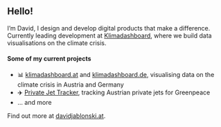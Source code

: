 ## Hello!

I’m David, I design and develop digital products that make a difference. Currently leading development at [Klimadashboard](https://github.com/klimadashboard), where we build data visualisations on the climate crisis.

#### Some of my current projects
- 📊 [klimadashboard.at](https://klimadashboard.at) and [klimadashboard.de](https://klimadashboard.de), visualising data on the climate crisis in Austria and Germany
- ✈️ [Private Jet Tracker](https://jet-tracker.vercel.app), tracking Austrian private jets for Greenpeace
- ... and more

Find out more at [davidjablonski.at](https://davidjablonski.at).
